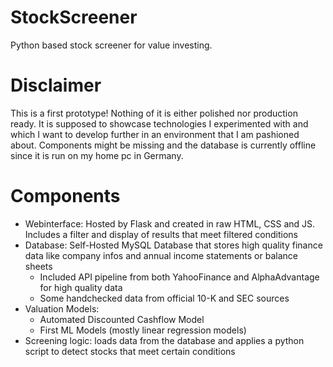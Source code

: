 # StockScreener
Python based stock screener for value investing.

# Disclaimer
This is a first prototype! Nothing of it is either polished nor production ready. It is supposed to showcase technologies I experimented with and which I want to develop further in an environment that I am pashioned about. Components might be missing and the database is currently offline since it is run on my home pc in Germany.

# Components
* Webinterface: Hosted by Flask and created in raw HTML, CSS and JS. Includes a filter and display of results that meet filtered conditions
* Database: Self-Hosted MySQL Database that stores high quality finance data like company infos and annual income statements or balance sheets
  - Included API pipeline from both YahooFinance and AlphaAdvantage for high quality data
  - Some handchecked data from official 10-K and SEC sources
* Valuation Models:
  - Automated Discounted Cashflow Model
  - First ML Models (mostly linear regression models)
* Screening logic: loads data from the database and applies a python script to detect stocks that meet certain conditions
